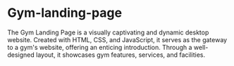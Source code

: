 # Gym-landing-page
The Gym Landing Page is a visually captivating and dynamic desktop website. Created with HTML, CSS, and JavaScript, it serves as the gateway to a gym's website, offering an enticing introduction. Through a well-designed layout, it showcases gym features, services, and facilities.
